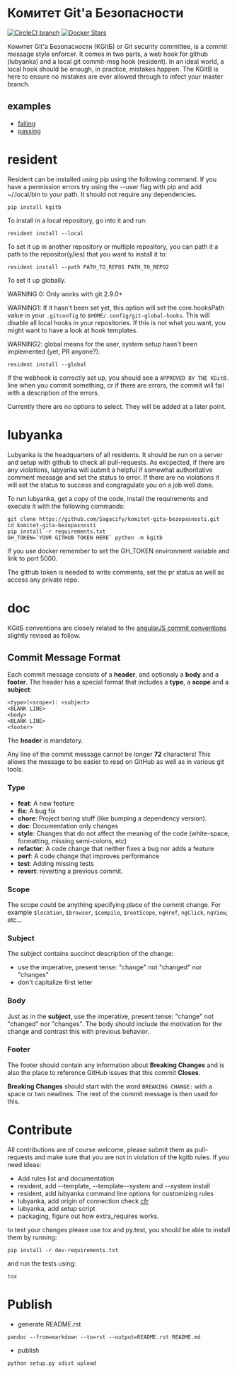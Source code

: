 Комитет Git'a Безопасности
==========================
[![CircleCI branch](https://img.shields.io/circleci/project/Sagacify/komitet-gita-bezopasnosti/master.svg?maxAge=2592000)](https://circleci.com/gh/Sagacify/komitet-gita-bezopasnosti/tree/master)
[![Docker Stars](https://img.shields.io/docker/stars/sagacify/kgb.svg?maxAge=2592000)](https://hub.docker.com/r/sagacify/kgb/)

Комитет Git'a Безопасности (КGitБ)  or Git security committee, is a commit message style enforcer.
It comes in two parts, a web hook for github (lubyanka) and a local git commit-msg hook (resident).
In an ideal world, a local hook should be enough, in practice, mistakes happen.
The KGitB is here to ensure no mistakes are ever allowed through to infect your master branch.

examples
--------
* [failing](https://github.com/Sagacify/komitet-gita-bezopasnosti/pull/4)
* [passing](https://github.com/Sagacify/komitet-gita-bezopasnosti/pull/6)


# resident
Resident can be installed using pip using the following command. If you have a permission errors try using the --user flag with pip and add ~/.local/bin to your path. It should not require any dependencies.
```
pip install kgitb
```

To install in a local repository, go into it and run:
```
resident install --local
```

To set it up in another repository or multiple repository, you can path it a path to the repositor(y/ies) that you want to install it to:
```
resident install --path PATH_TO_REPO1 PATH_TO_REPO2
```

To set it up globally.

WARNING 0: Only works with git 2.9.0+

WARNING1: If it hasn't been set yet, this option will set the core.hooksPath value in your ```.gitconfig``` to ```$HOME/.config/git-global-hooks```. This will disable all local hooks in your repositories. If this is not what you want, you might want to have a look at hook templates.

WARNING2: global means for the user, system setup hasn't been implemented (yet, PR anyone?).

```
resident install --global
```

If the webhook is correctly set up, you should see a ```APPROVED BY THE KGitB.``` line when you commit something, or if there are errors, the commit will fail with a description of the errors.

Currently there are no options to select. They will be added at a later point.

# lubyanka
Lubyanka is the headquarters of all residents.
It should be run on a server and setup with github to check all pull-requests.
As excpected, if there are any violations, lubyanka will submit a helpful if somewhat authoritative comment message and set the status to error.
If there are no violations it will set the status to success and congragulate you on a job well done.

To run lubyanka, get a copy of the code, install the requirements and execute it with the following commands:
```
git clone https://github.com/Sagacify/komitet-gita-bezopasnosti.git
cd komitet-gita-bezopasnosti
pip install -r requirements.txt
GH_TOKEN=`YOUR GITHUB TOKEN HERE` python -m kgitb
```


If you use docker remember to set the GH_TOKEN environment variable and link to port 5000.

The github token is needed to write comments, set the pr status as well as access any private repo.


# doc
КGitБ conventions are closely related to the [angularJS commit conventions](https://docs.google.com/document/d/1QrDFcIiPjSLDn3EL15IJygNPiHORgU1_OOAqWjiDU5Y/edit) slightly revised as follow.

## Commit Message Format
Each commit message consists of a **header**, and optionaly a **body** and a **footer**.  The header has a special
format that includes a **type**, a **scope** and a **subject**:

```
<type>(<scope>): <subject>
<BLANK LINE>
<body>
<BLANK LINE>
<footer>
```

The **header** is mandatory.

Any line of the commit message cannot be longer **72** characters! This allows the message to be easier
to read on GitHub as well as in various git tools.

### Type
* **feat**: A new feature
* **fix**: A bug fix
* **chore**: Project boring stuff (like bumping a dependency version).
* **doc**: Documentation only changes
* **style**: Changes that do not affect the meaning of the code (white-space, formatting, missing
  semi-colons, etc)
* **refactor**: A code change that neither fixes a bug nor adds a feature
* **perf**: A code change that improves performance
* **test**: Adding missing tests
* **revert**: reverting a previous commit.

### Scope
The scope could be anything specifying place of the commit change. For example `$location`,
`$browser`, `$compile`, `$rootScope`, `ngHref`, `ngClick`, `ngView`, etc...

### Subject
The subject contains succinct description of the change:

* use the imperative, present tense: "change" not "changed" nor "changes"
* don't capitalize first letter

### Body
Just as in the **subject**, use the imperative, present tense: "change" not "changed" nor "changes".
The body should include the motivation for the change and contrast this with previous behavior.

### Footer
The footer should contain any information about **Breaking Changes** and is also the place to
reference GitHub issues that this commit **Closes**.

**Breaking Changes** should start with the word `BREAKING CHANGE:` with a space or two newlines. The rest of the commit message is then used for this.

# Contribute
All contributions are of course welcome, please submit them as pull-requests and make sure that you are not in violation of the kgitb rules.
If you need ideas:
* Add rules list and documentation
* resident, add --template, --template--system and --system install
* resident, add lubyanka command line options for customizing rules
* lubyanka, add origin of connection check [cfr](https://github.com/carlos-jenkins/python-github-webhooks/blob/master/webhooks.py#L56)
* lubyanka, add setup script
* packaging, figure out how extra_requires works.

to test your changes please use tox and py.test, you should be able to install them by running:
```
pip install -r dev-requirements.txt
````

and run the tests using:
```
tox
````

# Publish
* generate README.rst
```
pandoc --from=markdown --to=rst --output=README.rst README.md
```
* publish
```
python setup.py sdist upload
```
